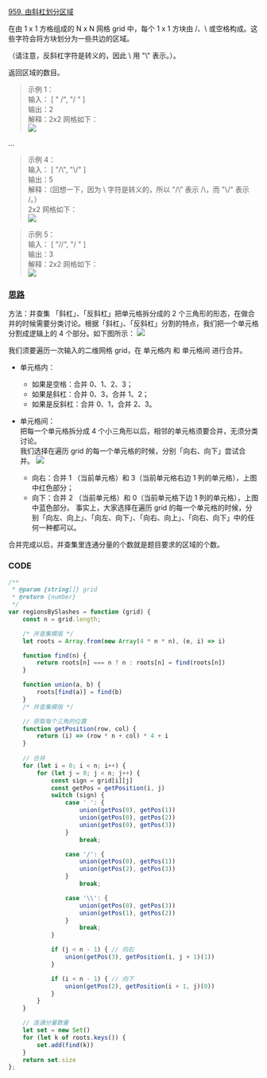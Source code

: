 [959. 由斜杠划分区域](https://leetcode-cn.com/problems/regions-cut-by-slashes/)

在由 1 x 1 方格组成的 N x N 网格 grid 中，每个 1 x 1 方块由 /、\ 或空格构成。这些字符会将方块划分为一些共边的区域。

（请注意，反斜杠字符是转义的，因此 \ 用 "\\" 表示。）。

返回区域的数目。
>示例 1：  
输入：
[
  " /",
  "/ "
]  
输出：2  
解释：2x2
网格如下：  
![](https://assets.leetcode-cn.com/aliyun-lc-upload/uploads/2018/12/15/1.png)

...
> 示例 4：  
输入：
[
  "/\\",
  "\\/"
]  
输出：5  
解释：（回想一下，因为 \ 字符是转义的，所以 "/\\" 表示 /\，而 "\\/" 表示 \/。）  
2x2 网格如下：    
![](https://assets.leetcode-cn.com/aliyun-lc-upload/uploads/2018/12/15/4.png)

> 示例 5：  
输入：
[
  "//",
  "/ "
]  
输出：3  
解释：2x2 网格如下：  
![](https://assets.leetcode-cn.com/aliyun-lc-upload/uploads/2018/12/15/5.png)

### [思路](https://leetcode-cn.com/problems/regions-cut-by-slashes/solution/you-xie-gang-hua-fen-qu-yu-by-leetcode-67xb/)
方法：并查集
「斜杠」、「反斜杠」把单元格拆分成的 2 个三角形的形态，在做合并的时候需要分类讨论。根据「斜杠」、「反斜杠」分割的特点，我们把一个单元格分割成逻辑上的 4 个部分。如下图所示：
![](https://pic.leetco|de-cn.com/1611301988-RWjuqg-image.png)

我们须要遍历一次输入的二维网格 grid，在 单元格内 和 单元格间 进行合并。

- 单元格内：
     - 如果是空格：合并 0、1、2、3；
     - 如果是斜杠：合并 0、3，合并 1、2；
     - 如果是反斜杠：合并 0、1，合并 2、3。

- 单元格间：  
    把每一个单元格拆分成 4 个小三角形以后，相邻的单元格须要合并，无须分类讨论。  
    我们选择在遍历 grid 的每一个单元格的时候，分别「向右、向下」尝试合并。
    ![](https://pic.leetcode-cn.com/1611302894-vmBtyK-image.png)
    
    - 向右：合并 1 （当前单元格）和 3（当前单元格右边 1 列的单元格），上图中红色部分；
    - 向下：合并 2 （当前单元格）和 0（当前单元格下边 1 列的单元格），上图中蓝色部分。
    事实上，大家选择在遍历 grid 的每一个单元格的时候，分别「向左、向上」、「向左、向下」、「向右、向上」、「向右、向下」中的任何一种都可以。

合并完成以后，并查集里连通分量的个数就是题目要求的区域的个数。

### CODE
```javascript
/**
 * @param {string[]} grid
 * @return {number}
 */
var regionsBySlashes = function (grid) {
    const n = grid.length;

    /* 并查集模版 */
    let roots = Array.from(new Array(4 * n * n), (e, i) => i)

    function find(n) {
        return roots[n] === n ? n : roots[n] = find(roots[n])
    }

    function union(a, b) {
        roots[find(a)] = find(b)
    }
    /* 并查集模版 */

    // 获取每个三角的位置
    function getPosition(row, col) {
        return (i) => (row * n + col) * 4 + i
    }
    
    // 合并
    for (let i = 0; i < n; i++) {
        for (let j = 0; j < n; j++) {
            const sign = grid[i][j]
            const getPos = getPosition(i, j)
            switch (sign) {
                case ' ': {
                    union(getPos(0), getPos(1))
                    union(getPos(0), getPos(2))
                    union(getPos(0), getPos(3))
                }
                    break;

                case '/': {
                    union(getPos(0), getPos(1))
                    union(getPos(2), getPos(3))
                }
                    break;

                case '\\': {
                    union(getPos(0), getPos(3))
                    union(getPos(1), getPos(2))
                }
                    break;
            }

            if (j < n - 1) { // 向右
                union(getPos(3), getPosition(i, j + 1)(1))
            }

            if (i < n - 1) { // 向下
                union(getPos(2), getPosition(i + 1, j)(0))
            }
        }
    }

    // 连通分量数量
    let set = new Set()
    for (let k of roots.keys()) {
        set.add(find(k))
    }
    return set.size
};

```